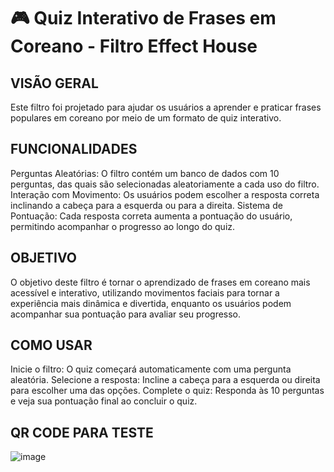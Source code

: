 # 🎮 Quiz Interativo de Frases em Coreano - Filtro Effect House

## VISÃO GERAL

Este filtro foi projetado para ajudar os usuários a aprender e praticar frases populares em coreano por meio de um formato de quiz interativo.

## FUNCIONALIDADES

Perguntas Aleatórias: O filtro contém um banco de dados com 10 perguntas, das quais  são selecionadas aleatoriamente a cada uso do filtro.
Interação com Movimento: Os usuários podem escolher a resposta correta inclinando a cabeça para a esquerda ou para a direita.
Sistema de Pontuação: Cada resposta correta aumenta a pontuação do usuário, permitindo acompanhar o progresso ao longo do quiz.

## OBJETIVO

O objetivo deste filtro é tornar o aprendizado de frases em coreano mais acessível e interativo, utilizando movimentos faciais para tornar a experiência mais dinâmica e divertida, enquanto os usuários podem acompanhar sua pontuação para avaliar seu progresso.

## COMO USAR 

Inicie o filtro: O quiz começará automaticamente com uma pergunta aleatória.
Selecione a resposta: Incline a cabeça para a esquerda ou direita para escolher uma das opções.
Complete o quiz: Responda às 10 perguntas e veja sua pontuação final ao concluir o quiz.

## QR CODE PARA TESTE
![image](https://github.com/user-attachments/assets/4cec0d37-07d9-4bda-b3ff-b1b6e3f9c43d)

